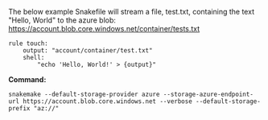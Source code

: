 The below example Snakefile will stream a file, test.txt, containing the text "Hello, World" to the azure blob: https://account.blob.core.windows.net/container/tests.txt

```Snakefile
rule touch:
    output: "account/container/test.txt"
    shell:
        "echo 'Hello, World!' > {output}"
```

**Command:**

```
snakemake --default-storage-provider azure --storage-azure-endpoint-url https://account.blob.core.windows.net --verbose --default-storage-prefix "az://"
```
